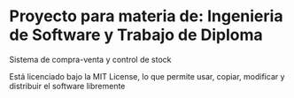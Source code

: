 # Proyecto para materia de: Ingenieria de Software y Trabajo de Diploma

Sistema de compra-venta y control de stock

Está licenciado bajo la MIT License, lo que permite usar, copiar, modificar y distribuir el software libremente
